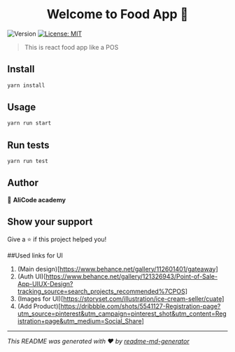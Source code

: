 <h1 align="center">Welcome to Food App 👋</h1>
<p>
  <img alt="Version" src="https://img.shields.io/badge/version-0.1.0-blue.svg?cacheSeconds=2592000" />
  <a href="#" target="_blank">
    <img alt="License: MIT" src="https://img.shields.io/badge/License-MIT-yellow.svg" />
  </a>
</p>

> This is react food app like a POS

## Install

```sh
yarn install
```

## Usage

```sh
yarn run start
```

## Run tests

```sh
yarn run test
```

## Author

👤 **AliCode academy**


## Show your support

Give a ⭐️ if this project helped you!

##Used links for UI
1. (Main design)[https://www.behance.net/gallery/112601401/gateaway]
2. (Auth UI)[https://www.behance.net/gallery/121326943/Point-of-Sale-App-UIUX-Design?tracking_source=search_projects_recommended%7CPOS]
3. (Images for UI)[https://storyset.com/illustration/ice-cream-seller/cuate]
4. (Add Product)[https://dribbble.com/shots/5541127-Registration-page?utm_source=pinterest&utm_campaign=pinterest_shot&utm_content=Registration+page&utm_medium=Social_Share]

***
_This README was generated with ❤️ by [readme-md-generator](https://github.com/kefranabg/readme-md-generator)_
